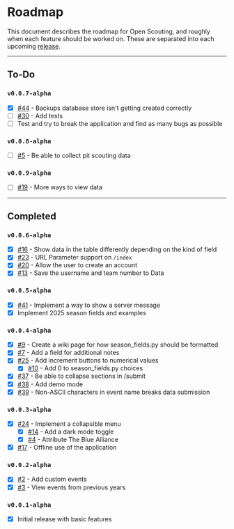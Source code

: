 # Roadmap
This document describes the roadmap for Open Scouting, and roughly when each feature should be worked on. These are separated into each upcoming [release](https://github.com/nfoert/open-scouting/releases).

---

## To-Do

### `v0.0.7-alpha`
- [x] [#44](https://github.com/nfoert/open-scouting/issues/44) - Backups database store isn't getting created correctly
- [ ] [#30](https://github.com/nfoert/open-scouting/issues/30) - Add tests
- [ ] Test and try to break the application and find as many bugs as possible

### `v0.0.8-alpha`
- [ ] [#5](https://github.com/nfoert/open-scouting/issues/5) - Be able to collect pit scouting data

### `v0.0.9-alpha`
- [ ] [#19](https://github.com/nfoert/open-scouting/issues/19) - More ways to view data

---
## Completed
### `v0.0.6-alpha`
- [x] [#16](https://github.com/nfoert/open-scouting/issues/16) - Show data in the table differently depending on the kind of field
- [x] [#23](https://github.com/nfoert/open-scouting/issues/23) - URL Parameter support on `/index`
- [x] [#20](https://github.com/nfoert/open-scouting/issues/20) - Allow the user to create an account
- [x] [#13](https://github.com/nfoert/open-scouting/issues/13) - Save the username and team number to Data

### `v0.0.5-alpha`
- [x] [#41](https://github.com/nfoert/open-scouting/issues/41) - Implement a way to show a server message
- [x] Implement 2025 season fields and examples

### `v0.0.4-alpha`
- [x] [#9](https://github.com/nfoert/open-scouting/issues/9) - Create a wiki page for how season_fields.py should be formatted
- [x] [#7](https://github.com/nfoert/open-scouting/issues/7) - Add a field for additional notes
- [x] [#25](https://github.com/nfoert/open-scouting/issues/25) - Add increment buttons to numerical values
  - [x] [#10](https://github.com/nfoert/open-scouting/issues/10) - Add 0 to season_fields.py choices
- [x] [#37](https://github.com/nfoert/open-scouting/issues/37) - Be able to collapse sections in /submit
- [x] [#38](https://github.com/nfoert/open-scouting/issues/38) - Add demo mode
- [x] [#39](https://github.com/nfoert/open-scouting/issues/39) - Non-ASCII characters in event name breaks data submission

### `v0.0.3-alpha`
- [x] [#24](https://github.com/nfoert/open-scouting/issues/24) - Implement a collapsible menu
  - [x] [#14](https://github.com/nfoert/open-scouting/issues/14) - Add a dark mode toggle
  - [x] [#4](https://github.com/nfoert/open-scouting/issues/4) - Attribute The Blue Alliance
- [x] [#17](https://github.com/nfoert/open-scouting/issues/17) - Offline use of the application

### `v0.0.2-alpha`
- [x] [#2](https://github.com/nfoert/open-scouting/issues/2) - Add custom events
- [x] [#3](https://github.com/nfoert/open-scouting/issues/3) - View events from previous years

### `v0.0.1-alpha`
- [x] Initial release with basic features